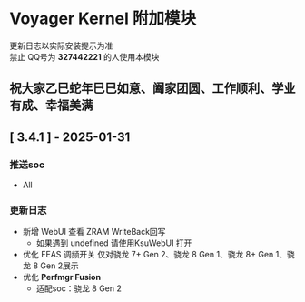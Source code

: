# Voyager Kernel 附加模块
更新日志以实际安装提示为准  
禁止 QQ号为 **327442221** 的人使用本模块

## 祝大家乙巳蛇年巳巳如意、阖家团圆、工作顺利、学业有成、幸福美满

## [ 3.4.1 ] - 2025-01-31

### 推送soc

- All

### 更新日志

- 新增 WebUI 查看 ZRAM WriteBack回写
    - 如果遇到 undefined 请使用KsuWebUI 打开
- 优化 FEAS 调频开关 仅对骁龙 7+ Gen 2、骁龙 8 Gen 1、骁龙 8+ Gen 1、骁龙 8 Gen 2展示
- 优化 **Perfmgr Fusion**
    - 适配soc：骁龙 8 Gen 2

